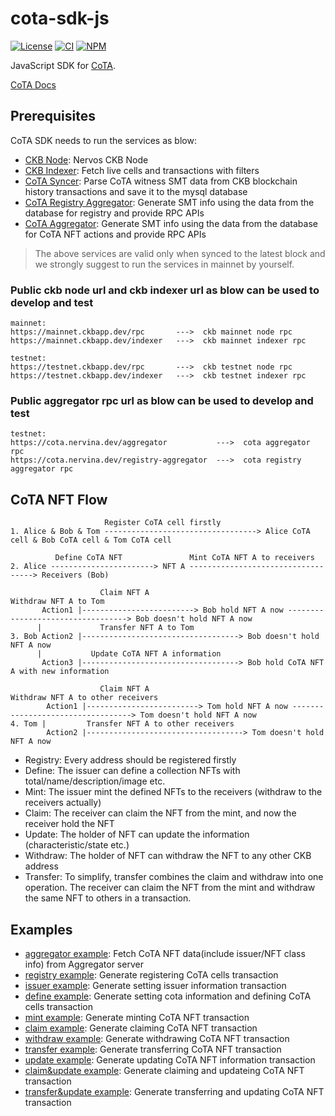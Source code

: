 # cota-sdk-js

[![License](https://img.shields.io/badge/license-MIT-green)](https://github.com/nervina-labs/cota-sdk-js/blob/develop/LICENSE)
[![CI](https://github.com/nervina-labs/cota-sdk-js/actions/workflows/build.yml/badge.svg?branch=develop)](https://github.com/nervina-labs/cota-sdk-js/actions)
[![NPM](https://img.shields.io/npm/v/@nervina-labs/cota-sdk/latest.svg)](https://www.npmjs.com/package/@nervina-labs/cota-sdk)

JavaScript SDK for [CoTA](https://talk.nervos.org/t/rfc-cota-a-compact-token-aggregator-standard-for-extremely-low-cost-nfts-and-fts/6338).

[CoTA Docs](https://developer.mibao.net/docs/develop/cota/overview)

## Prerequisites

CoTA SDK needs to run the services as blow:

- [CKB Node](https://docs.nervos.org/docs/basics/guides/testnet): Nervos CKB Node
- [CKB Indexer](https://github.com/nervosnetwork/ckb-indexer): Fetch live cells and transactions with filters
- [CoTA Syncer](https://github.com/nervina-labs/cota-nft-entries-syncer): Parse CoTA witness SMT data from CKB blockchain history transactions and save it to the mysql database
- [CoTA Registry Aggregator](https://github.com/nervina-labs/cota-registry-aggregator): Generate SMT info using the data from the database for registry and provide RPC APIs
- [CoTA Aggregator](https://github.com/nervina-labs/cota-aggregator): Generate SMT info using the data from the database for CoTA NFT actions and provide RPC APIs

> The above services are valid only when synced to the latest block and we strongly suggest to run the services in mainnet by yourself.

### Public ckb node url and ckb indexer url as blow can be used to develop and test

```
mainnet:
https://mainnet.ckbapp.dev/rpc       --->  ckb mainnet node rpc
https://mainnet.ckbapp.dev/indexer   --->  ckb mainnet indexer rpc

testnet:
https://testnet.ckbapp.dev/rpc       --->  ckb testnet node rpc
https://testnet.ckbapp.dev/indexer   --->  ckb testnet indexer rpc
```

### Public aggregator rpc url as blow can be used to develop and test

```
testnet:
https://cota.nervina.dev/aggregator           --->  cota aggregator rpc
https://cota.nervina.dev/registry-aggregator  --->  cota registry aggregator rpc
```

## CoTA NFT Flow

```
                     Register CoTA cell firstly
1. Alice & Bob & Tom ----------------------------------> Alice CoTA cell & Bob CoTA cell & Tom CoTA cell

          Define CoTA NFT               Mint CoTA NFT A to receivers
2. Alice -----------------------> NFT A -----------------------------------> Receivers (Bob)

                    Claim NFT A                                  Withdraw NFT A to Tom
       Action1 |-------------------------> Bob hold NFT A now ----------------------------------> Bob doesn't hold NFT A now
      |             Transfer NFT A to Tom
3. Bob Action2 |-----------------------------------> Bob doesn't hold NFT A now
      |           Update CoTA NFT A information
       Action3 |-----------------------------------> Bob hold CoTA NFT A with new information

                    Claim NFT A                                 Withdraw NFT A to other receivers
        Action1 |-------------------------> Tom hold NFT A now ----------------------------------> Tom doesn't hold NFT A now
4. Tom |         Transfer NFT A to other receivers
        Action2 |-----------------------------------> Tom doesn't hold NFT A now

```

- Registry:  Every address should be registered firstly
- Define:    The issuer can define a collection NFTs with total/name/description/image etc.
- Mint:      The issuer mint the defined NFTs to the receivers (withdraw to the receivers actually)
- Claim:     The receiver can claim the NFT from the mint, and now the receiver hold the NFT
- Update:    The holder of NFT can update the information (characteristic/state etc.)
- Withdraw:  The holder of NFT can withdraw the NFT to any other CKB address
- Transfer:  To simplify, transfer combines the claim and withdraw into one operation. The receiver can claim the NFT from the mint and withdraw the same NFT to others in a transaction.

## Examples

- [aggregator example](https://github.com/nervina-labs/cota-sdk-js/blob/develop/example/aggregator.ts): Fetch CoTA NFT data(include issuer/NFT class info) from Aggregator server
- [registry example](https://github.com/nervina-labs/cota-sdk-js/blob/develop/example/registry.ts): Generate registering CoTA cells transaction
- [issuer example](https://github.com/nervina-labs/cota-sdk-js/blob/develop/example/issuer.ts): Generate setting issuer information transaction
- [define example](https://github.com/nervina-labs/cota-sdk-js/blob/develop/example/define.ts): Generate setting cota information and defining CoTA cells transaction
- [mint example](https://github.com/nervina-labs/cota-sdk-js/blob/develop/example/mint.ts): Generate minting CoTA NFT transaction
- [claim example](https://github.com/nervina-labs/cota-sdk-js/blob/develop/example/claim.ts): Generate claiming CoTA NFT transaction
- [withdraw example](https://github.com/nervina-labs/cota-sdk-js/blob/develop/example/withdraw.ts): Generate withdrawing CoTA NFT transaction
- [transfer example](https://github.com/nervina-labs/cota-sdk-js/blob/develop/example/transfer.ts): Generate transferring CoTA NFT transaction
- [update example](https://github.com/nervina-labs/cota-sdk-js/blob/develop/example/update.ts): Generate updating CoTA NFT information transaction
- [claim&update example](https://github.com/nervina-labs/cota-sdk-js/blob/develop/example/claim-update.ts): Generate claiming and updateing CoTA NFT transaction
- [transfer&update example](https://github.com/nervina-labs/cota-sdk-js/blob/develop/example/transfer-update.ts): Generate transferring and updating CoTA NFT transaction
